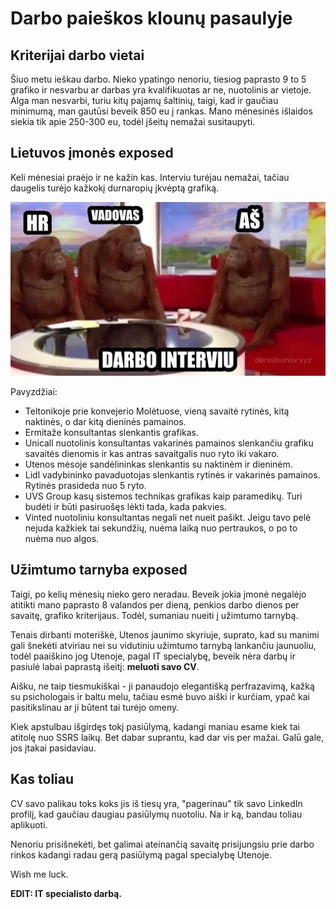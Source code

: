# Darbo paieškos klounų pasaulyje

## Kriterijai darbo vietai

Šiuo metu ieškau darbo. Nieko ypatingo nenoriu, tiesiog paprasto 9 to 5 grafiko ir nesvarbu ar darbas yra kvalifikuotas ar ne, nuotolinis ar vietoje. Alga man nesvarbi, turiu kitų pajamų šaltinių, taigi, kad ir gaučiau minimumą, man gautūsi beveik 850 eu į rankas. Mano mėnesinės išlaidos siekia tik apie 250-300 eu, todėl įšeitų nemažai susitaupyti.

## Lietuvos įmonės exposed

Keli mėnesiai praėjo ir ne kažin kas. Interviu turėjau nemažai, tačiau daugelis turėjo kažkokį durnaropių įkvėptą grafiką.

![Kodėl turėtume priimti būtent jus?](/static/images/gallery/darbo_interv.webp)

Pavyzdžiai:

* Teltonikoje prie konvejerio Molėtuose, vieną savaitė rytinės, kitą naktinės, o dar kitą dieninės pamainos.
* Ermitaže konsultantas slenkantis grafikas.
* Unicall nuotolinis konsultantas vakarinės pamainos slenkančiu grafiku savaitės dienomis ir kas antras savaitgalis nuo ryto iki vakaro.
* Utenos mėsoje sandėlininkas slenkantis su naktinėm ir dieninėm.
* Lidl vadybininko pavaduotojas slenkantis rytinės ir vakarinės pamainos. Rytinės prasideda nuo 5 ryto.
* UVS Group kasų sistemos technikas grafikas kaip paramedikų. Turi budėti ir būti pasiruošęs lėkti tada, kada pakvies.
* Vinted nuotoliniu konsultantas negali net nueit pašikt. Jeigu tavo pelė nejuda kažkiek tai sekundžių, nuėma laiką nuo pertraukos, o po to nuėma nuo algos.

## Užimtumo tarnyba exposed

Taigi, po kelių mėnesių nieko gero neradau. Beveik jokia įmonė negalėjo atitikti mano paprasto 8 valandos per dieną, penkios darbo dienos per savaitę, grafiko kriterijaus. Todėl, sumaniau nueiti į užimtumo tarnybą. 

Tenais dirbanti moteriškė, Utenos jaunimo skyriuje, suprato, kad su manimi gali šnekėti atviriau nei su vidutiniu užimtumo tarnybą lankančiu jaunuoliu, todėl paaiškino jog Utenoje, pagal IT specialybę, beveik nėra darbų ir pasiulė labai paprastą išeitį: **meluoti savo CV**. 

Aišku, ne taip tiesmukiškai - ji panaudojo elegantišką perfrazavimą, kažką su psichologais ir baltu melu, tačiau esmė buvo aiški ir kurčiam, ypač kai pasitikslinau ar ji būtent tai turėjo omeny. 

Kiek apstulbau išgirdęs tokį pasiūlymą, kadangi maniau esame kiek tai atitolę nuo SSRS laikų. Bet dabar suprantu, kad dar vis per mažai. Galū gale, jos įtakai pasidaviau.

## Kas toliau

CV savo palikau toks koks jis iš tiesų yra, "pagerinau" tik savo LinkedIn profilį, kad gaučiau daugiau pasiūlymų nuotoliu. Na ir ką, bandau toliau aplikuoti. 

Nenoriu prisišnekėti, bet galimai ateinančią savaitę prisijungsiu prie darbo rinkos kadangi radau gerą pasiūlymą pagal specialybę Utenoje.

Wish me luck.

**EDIT: IT specialisto darbą.**